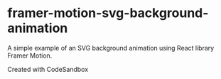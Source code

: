 # framer-motion-svg-background-animation

A simple example of an SVG background animation using React library Framer Motion.

Created with CodeSandbox
